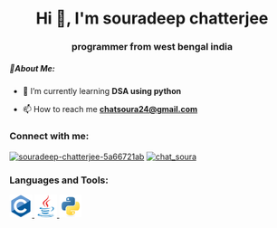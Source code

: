 <h1 align="center">Hi 👋, I'm souradeep chatterjee</h1>
<h3 align="center">programmer from west bengal india</h3>
<h5 align="left">🚀About Me:</h5>

- 🌱 I’m currently learning **DSA using python**

- 📫 How to reach me **chatsoura24@gmail.com**

<h3 align="left">Connect with me:</h3>
<p align="left">
<a href="https://linkedin.com/in/souradeep-chatterjee-5a66721ab" target="blank"><img align="center" src="https://raw.githubusercontent.com/rahuldkjain/github-profile-readme-generator/master/src/images/icons/Social/linked-in-alt.svg" alt="souradeep-chatterjee-5a66721ab" height="30" width="40" /></a>
<a href="https://instagram.com/chat_soura" target="blank"><img align="center" src="https://raw.githubusercontent.com/rahuldkjain/github-profile-readme-generator/master/src/images/icons/Social/instagram.svg" alt="chat_soura" height="30" width="40" /></a>
</p>

<h3 align="left">Languages and Tools:</h3>
<p align="left"> <a href="https://www.cprogramming.com/" target="_blank" rel="noreferrer"> <img src="https://raw.githubusercontent.com/devicons/devicon/master/icons/c/c-original.svg" alt="c" width="40" height="40"/> </a> <a href="https://www.java.com" target="_blank" rel="noreferrer"> <img src="https://raw.githubusercontent.com/devicons/devicon/master/icons/java/java-original.svg" alt="java" width="40" height="40"/> </a> <a href="https://www.python.org" target="_blank" rel="noreferrer"> <img src="https://raw.githubusercontent.com/devicons/devicon/master/icons/python/python-original.svg" alt="python" width="40" height="40"/> </a> </p>
